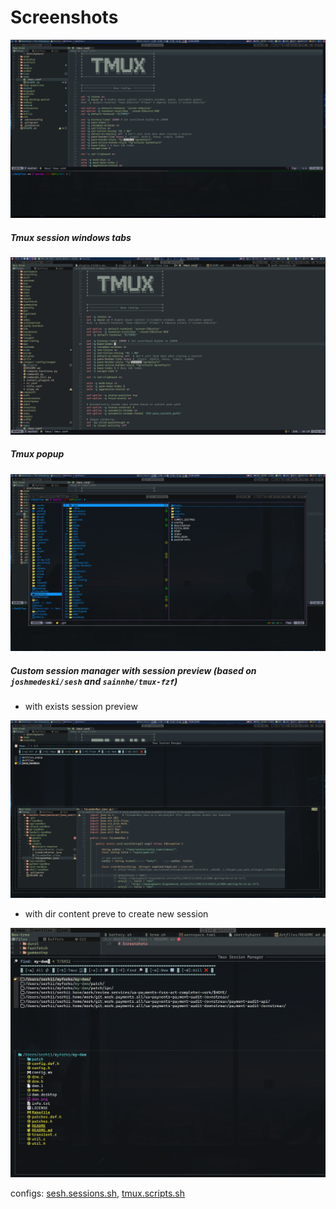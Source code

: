 # Screenshots

![tmux.png](../screenshots/tmux/tmux.png)

##### Tmux session windows tabs

![tmux-win-tabs.png](../screenshots/tmux/tmux-win-tabs.png)

##### Tmux popup

![tmup-popup.png](../screenshots/tmux/tmup-popup.png)

##### Custom session manager with session preview (based on `joshmedeski/sesh` and `sainnhe/tmux-fzf`)

- with exists session preview

![tmux-session-manager with files preview where session can be created etc](../screenshots/tmux/tmux-session-manager.png)

- with dir content preve to create new session

![tmux-session-manager with ](../screenshots/tmux/tmux-session-manager-dirs-preview.png)

configs: [sesh.sessions.sh](../zsh/serhii.shell/util/sesh.sessions.sh), [tmux.scripts.sh](../zsh/serhii.shell/tmux.scripts.sh)